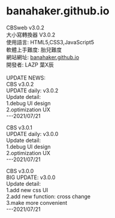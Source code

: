 # banahaker.github.io
CBSweb v3.0.2 <br/>
大小寫轉換器 V3.0.2<br/>
使用語言:
HTML5,CSS3,JavaScript5<br/>
軟體上手難度: 胎兒難度<br/>
網站網址:
<a href = https://banahaker.github.io/index.html>banahaker.github.io</a>
</br>
開發者: LAZP 葉X辰<br/><br/>
UPDATE NEWS:<br/>
CBS v3.0.2<br/>
UPDATE daily: v3.0.2<br/>
Update detail:<br/>
1.debug UI design<br/>
2.optimization UX<br/>
---2021/07/21<br/>

CBS v3.0.1<br/>
UPDATE daily: v3.0.0<br/>
Update detail:<br/>
1.debug UI design<br/>
2.optimization UX<br/>
---2021/07/21<br/>

CBS v3.0.0<br/>
BIG UPDATE: v3.0.0<br/>
Update detail:<br/>
1.add new css UI<br/>
2.add new function: cross change<br/>
3.make more convenient<br/>
---2021/07/21<br/>
